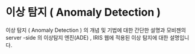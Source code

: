 # 이상 탐지 ( Anomaly Detection )

이상 탐지 ( Anomaly Detection ) 의 개념 및 기법에 대한 간단한 설명과 모비젠의 server -side 의 이상탐지 엔진(ADE) , IRIS 웹에 적용된 이상 탐지에 대한 설명입니다.

